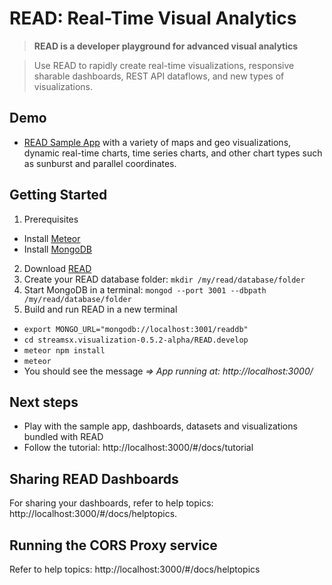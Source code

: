 # READ: Real-Time Visual Analytics

> **READ is a developer playground for advanced visual analytics**

> Use READ to rapidly create real-time visualizations, responsive sharable dashboards, REST API dataflows, and new types of visualizations.

## Demo
* [READ Sample App](http://169.44.119.88:3002/#/app/jetLpRfQ3BCRGiMxe) with a variety of maps and geo visualizations, dynamic real-time charts, time series charts, and other chart types such as sunburst and parallel coordinates.

## Getting Started
1. Prerequisites
  * Install [Meteor](https://www.meteor.com)
  * Install [MongoDB](https://www.mongodb.com)
2. Download [READ](https://github.com/IBMStreams/streamsx.visualization/archive/v0.5.2-alpha.zip)
3. Create your READ database folder: `mkdir /my/read/database/folder`
4. Start MongoDB in a terminal: `mongod --port 3001 --dbpath /my/read/database/folder`
5. Build and run READ in a new terminal
  * `export MONGO_URL="mongodb://localhost:3001/readdb"`
  * `cd streamsx.visualization-0.5.2-alpha/READ.develop`
  * `meteor npm install`
  * `meteor`
  * You should see the message *=> App running at: http://localhost:3000/*

## Next steps
* Play with the sample app, dashboards, datasets and visualizations bundled with READ
* Follow the tutorial: http://localhost:3000/#/docs/tutorial

## Sharing READ Dashboards
For sharing your dashboards, refer to help topics: http://localhost:3000/#/docs/helptopics. 

## Running the CORS Proxy service
Refer to help topics: http://localhost:3000/#/docs/helptopics

